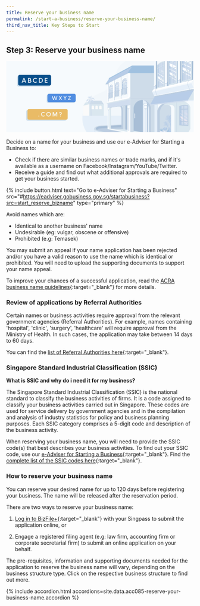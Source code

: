 ```yaml
---
title: Reserve your business name
permalink: /start-a-business/reserve-your-business-name/
third_nav_title: Key Steps to Start
---
```


## Step 3: Reserve your business name

![Reserve Biz Name](/images/start/StartSJ_ReserveName.jpg)

Decide on a name for your business and use our e-Adviser for Starting a Business to:

- Check if there are similar business names or trade marks, and if it's available as a username on Facebook/Instagram/YouTube/Twitter.
- Receive a guide and find out what additional approvals are required to get your business started.

{% include button.html text="Go to e-Adviser for Starting a Business" src="#https://eadviser.gobusiness.gov.sg/startabusiness?src=start_reserve_bizname" type="primary" %}

Avoid names which are:

- Identical to another business' name
- Undesirable (eg: vulgar, obscene or offensive)
- Prohibited (e.g: Temasek)

You may submit an appeal if your name application has been rejected and/or you have a valid reason to use the name which is identical or prohibited. You will need to upload the supporting documents to support your name appeal.

To improve your chances of a successful application, read the [ACRA business name guidelines](https://www.acra.gov.sg/docs/default-source/default-document-library/how-to-guides/lodging-complaints/acra's-policy-statement-on-the-treatment-of-business-names-and-name-complaints.pdf){:target="_blank"} for more details.

### Review of applications by Referral Authorities

Certain names or business activities require approval from the relevant government agencies (Referral Authorities). For example, names containing 'hospital', 'clinic', 'surgery', 'healthcare' will require approval from the Ministry of Health. In such cases, the application may take between 14 days to 60 days.

You can find the [list of Referral Authorities here](https://www.acra.gov.sg/how-to-guides/before-you-start/referral-authorities){:target="_blank"}.

### Singapore Standard Industrial Classification (SSIC)

**What is SSIC and why do i need it for my business?**

The Singapore Standard Industrial Classification (SSIC) is the national standard to classify the business activities of firms. It is a code assigned to classify your business activities carried out in Singapore. These codes are used for service delivery by government agencies and in the compilation and analysis of industry statistics for policy and business planning purposes. Each SSIC category comprises a 5-digit code and description of the business activity.

When reserving your business name, you will need to provide the SSIC code(s) that best describes your business activities. To find out your SSIC code, use our [e-Adviser for Starting a Business](#https://eadviser.gobusiness.gov.sg/startabusiness?src=startbiz_reservename){:target="_blank"}. Find the [complete list of the SSIC codes here](https://www.singstat.gov.sg/-/media/files/standards_and_classifications/industrial_classification/ssic2015report-v2018a.pdf){:target="_blank"}.

### How to reserve your business name

You can reserve your desired name for up to 120 days before registering your business. The name will be released after the reservation period.

There are two ways to reserve your business name:

1. [Log in to BizFile+](https://www.bizfile.gov.sg/ngbbizfileinternet/faces/oracle/webcenter/portalapp/pages/BizfileHomepage.jspx#/){:target="_blank"} with your Singpass to submit the application online, or

2. Engage a registered filing agent (e.g: law firm, accounting firm or corporate secretarial firm) to submit an online application on your behalf.

The pre-requisites, information and supporting documents needed for the application to reserve the business name will vary, depending on the business structure type. Click on the respective business structure to find out more.

{% include accordion.html accordions=site.data.acc085-reserve-your-business-name.accordion %}

<script src="/jquery/notifications.js"></script>